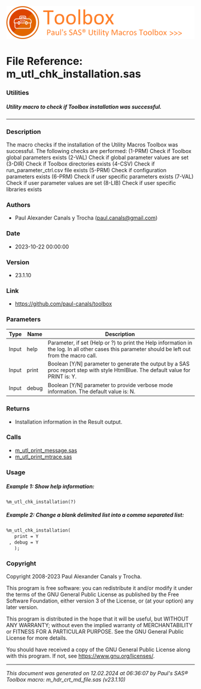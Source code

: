 ![../../misc/images/doc_banner.png](../../misc/images/doc_banner.png)
# 
# File Reference: m_utl_chk_installation.sas

### Utilities

##### Utility macro to check if Toolbox installation was successful.

***

### Description
The macro checks if the installation of the Utility Macros Toolbox was successful. The following checks are performed:
 (1-PRM) Check if Toolbox global parameters exists
 (2-VAL) Check if global parameter values are set
 (3-DIR) Check if Toolbox directories exists
 (4-CSV) Check if run_parameter_ctrl.csv file exists
 (5-PRM) Check if configuration parameters exists
 (6-PRM) Check if user specific parameters exists
 (7-VAL) Check if user parameter values are set
 (8-LIB) Check if user specific libraries exists


### Authors
* Paul Alexander Canals y Trocha (paul.canals@gmail.com)

### Date
* 2023-10-22 00:00:00

### Version
* 23.1.10

### Link
* https://github.com/paul-canals/toolbox

### Parameters
| Type | Name | Description |
| ---- | ---- | ----------- |
| Input | help | Parameter, if set (Help or ?) to print the Help information in the log. In all other cases this parameter should be left out from the macro call. |
| Input | print | Boolean [Y/N] parameter to generate the output by a SAS proc report step with style HtmlBlue. The default value for PRINT is: Y. |
| Input | debug | Boolean [Y/N] parameter to provide verbose mode information. The default value is: N. |

### Returns
* Installation information in the Result output.

### Calls
* [m_utl_print_message.sas](m_utl_print_message.md)
* [m_utl_print_mtrace.sas](m_utl_print_mtrace.md)

### Usage

##### Example 1: Show help information:
```sas
%m_utl_chk_installation(?)
```

##### Example 2: Change a blank delimited list into a comma separated list:
```sas
%m_utl_chk_installation(
   print = Y
 , debug = Y
   );

```

### Copyright
Copyright 2008-2023 Paul Alexander Canals y Trocha. 
 
This program is free software: you can redistribute it and/or modify 
it under the terms of the GNU General Public License as published by 
the Free Software Foundation, either version 3 of the License, or 
(at your option) any later version. 
 
This program is distributed in the hope that it will be useful, 
but WITHOUT ANY WARRANTY; without even the implied warranty of 
MERCHANTABILITY or FITNESS FOR A PARTICULAR PURPOSE. See the 
GNU General Public License for more details. 
 
You should have received a copy of the GNU General Public License 
along with this program. If not, see <https://www.gnu.org/licenses/>. 


***
*This document was generated on 12.02.2024 at 06:36:07  by Paul's SAS&reg; Toolbox macro: m_hdr_crt_md_file.sas (v23.1.10)*

